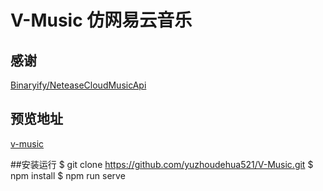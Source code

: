 # V-Music 仿网易云音乐

## 感谢
[Binaryify/NeteaseCloudMusicApi](https://github.com/Binaryify/NeteaseCloudMusicApi)


## 预览地址
[v-music](https://www.wujichuanshu.com/)




##安装运行
$ git clone https://github.com/yuzhoudehua521/V-Music.git
$ npm install
$ npm run serve
